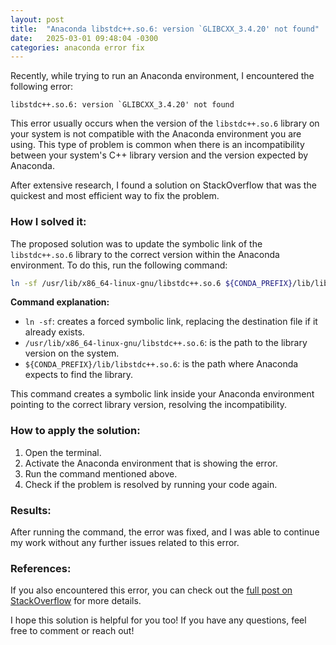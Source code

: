 ```yaml
---
layout: post
title:  "Anaconda libstdc++.so.6: version `GLIBCXX_3.4.20' not found"
date:   2025-03-01 09:48:04 -0300
categories: anaconda error fix
---
```


Recently, while trying to run an Anaconda environment, I encountered the following error:

```
libstdc++.so.6: version `GLIBCXX_3.4.20' not found
```

This error usually occurs when the version of the `libstdc++.so.6` library on your system is not compatible with the Anaconda environment you are using. This type of problem is common when there is an incompatibility between your system's C++ library version and the version expected by Anaconda.

After extensive research, I found a solution on StackOverflow that was the quickest and most efficient way to fix the problem.

### How I solved it:

The proposed solution was to update the symbolic link of the `libstdc++.so.6` library to the correct version within the Anaconda environment. To do this, run the following command:

```bash
ln -sf /usr/lib/x86_64-linux-gnu/libstdc++.so.6 ${CONDA_PREFIX}/lib/libstdc++.so.6
```

**Command explanation:**
- `ln -sf`: creates a forced symbolic link, replacing the destination file if it already exists.
- `/usr/lib/x86_64-linux-gnu/libstdc++.so.6`: is the path to the library version on the system.
- `${CONDA_PREFIX}/lib/libstdc++.so.6`: is the path where Anaconda expects to find the library.

This command creates a symbolic link inside your Anaconda environment pointing to the correct library version, resolving the incompatibility.

### How to apply the solution:

1. Open the terminal.
2. Activate the Anaconda environment that is showing the error.
3. Run the command mentioned above.
4. Check if the problem is resolved by running your code again.

### Results:

After running the command, the error was fixed, and I was able to continue my work without any further issues related to this error.

### References:

If you also encountered this error, you can check out the [full post on StackOverflow](https://stackoverflow.com/questions/48453497/anaconda-libstdc-so-6-version-glibcxx-3-4-20-not-found) for more details.

I hope this solution is helpful for you too! If you have any questions, feel free to comment or reach out!
